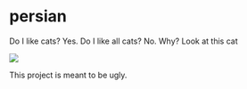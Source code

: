 # persian

Do I like cats? Yes. Do I like all cats? No. Why? Look at this cat

![](http://imgur.com/SRyfYlb)

This project is meant to be ugly.
